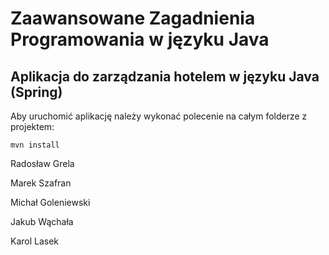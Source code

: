 # Zaawansowane Zagadnienia Programowania w języku Java
## Aplikacja do zarządzania hotelem w języku Java (Spring)

Aby uruchomić aplikację należy wykonać polecenie na całym folderze z projektem:

    mvn install

Radosław Grela

Marek Szafran

Michał Goleniewski

Jakub Wąchała

Karol Lasek
